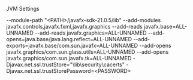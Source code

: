 JVM Settings

--module-path "&lt;PATH&gt;/javafx-sdk-21.0.5/lib" --add-modules javafx.controls,javafx.fxml,javafx.graphics --add-reads javafx.base=ALL-UNNAMED --add-reads javafx.graphics=ALL-UNNAMED --add-opens=java.base/java.lang.reflect=ALL-UNNAMED --add-exports=javafx.base/com.sun.javafx=ALL-UNNAMED --add-opens javafx.graphics/com.sun.glass.utils=ALL-UNNAMED --add-opens javafx.graphics/com.sun.javafx.tk=ALL-UNNAMED -Djavax.net.ssl.trustStore="<PATH>\lib\security\cacerts" -Djavax.net.ssl.trustStorePassword=&lt;PASSWORD&gt;
